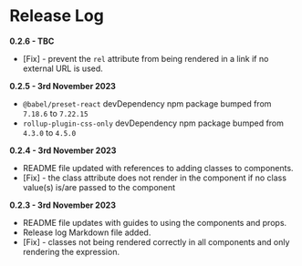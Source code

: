 # Release Log

**0.2.6 - TBC**
+ [Fix] - prevent the `rel` attribute from being rendered in a link if no external URL is used.

**0.2.5 - 3rd November 2023**
+ `@babel/preset-react` devDependency npm package bumped from `7.18.6` to `7.22.15`
+ `rollup-plugin-css-only` devDependency npm package bumped from `4.3.0` to `4.5.0` 

**0.2.4 - 3rd November 2023**
+ README file updated with references to adding classes to components.
+ [Fix] - the class attribute does not render in the component if no class value(s) is/are passed to the component

**0.2.3 - 3rd November 2023**
+ README file updates with guides to using the components and props.
+ Release log Markdown file added.
+ [Fix] - classes not being rendered correctly in all components and only rendering the expression.